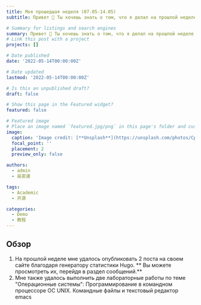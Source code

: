 ```yaml
---
title: Моя прошедшая неделя (07.05-14.05)
subtitle: Привет 👋 Ты хочешь знать о том, что я делал на прошлой неделе, не так ли? Тогда я расскажу вам об этом прямо сейчас!

# Summary for listings and search engines
summary: Привет 👋 Ты хочешь знать о том, что я делал на прошлой неделе, не так ли? Тогда я расскажу вам об этом прямо сейчас!
# Link this post with a project
projects: []

# Date published
date: '2022-05-14T00:00:00Z'

# Date updated
lastmod: '2022-05-14T00:00:00Z'

# Is this an unpublished draft?
draft: false

# Show this page in the Featured widget?
featured: false

# Featured image
# Place an image named `featured.jpg/png` in this page's folder and customize its options here.
image:
  caption: 'Image credit: [**Unsplash**](https://unsplash.com/photos/CpkOjOcXdUY)'
  focal_point: ''
  placement: 2
  preview_only: false

authors:
  - admin
  - 吳恩達

tags:
  - Academic
  - 开源

categories:
  - Demo
  - 教程
---
```


## Обзор

1. На прошлой неделе мне удалось опубликовать 2 поста на своем сайте благодаря генератору статистики Hugo. ** Вы можете просмотреть их, перейдя в раздел сообщений.**
2. Мне также удалось выполнить две лабораторные работы по теме "Операционные системы": Программирование в командном процессоре ОС UNIX. Командные файлы и текстовый редактор emacs

